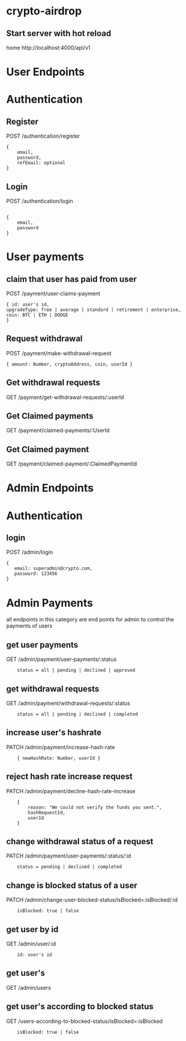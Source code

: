 # crypto-airdrop

## Start server with hot reload

home http://localhost:4000/api/v1

# User Endpoints

# Authentication

## Register

POST /authentication/register

```
{
    email,
    password,
    refEmail: optional
}
```

## Login

POST /authentication/login

```

{
    email,
    password
}
```

# User payments

## claim that user has paid from user

POST /payment/user-claims-payment

```
{ id: user's id,
upgradeType: free | average | standard | retirement | enterprise,
coin: BTC | ETH | DODGE 
}
```
## Request withdrawal

POST /payment/make-withdrawal-request

```
{ amount: Number, cryptoAddress, coin, userId }
```

## Get withdrawal requests

GET /payment/get-withdrawal-requests/:userId
## Get Claimed payments

GET /payment/claimed-payments/:UserId
## Get Claimed payment

GET /payment/claimed-payment/:ClaimedPaymentId


# Admin Endpoints

# Authentication

## login

POST /admin/login

```
{
   email: superadmin@crypto.com,
   password: 123456
}
```

# Admin Payments
all endpoints in this category are end points for admin to control the payments of users

## get user payments

GET /admin/payment/user-payments/:status

```
    status = all | pending | declined | approved

```

## get withdrawal requests

GET /admin/payment/withdrawal-requests/:status

```
    status = all | pending | declined | completed

```

## increase user's hashrate

PATCH /admin/payment/increase-hash-rate

```
    { newHashRate: Number, userId }

```

## reject hash rate increase request

PATCH /admin/payment/decline-hash-rate-increase

```
    {
        reason: "We could not verify the funds you sent.",
        hashRequestId,
        userId
    }
```

## change withdrawal status of a request

PATCH /admin/payment/user-payments/:status/:id

```
    status = pending | declined | completed

```
## change is blocked status of a user

PATCH /admin/change-user-blocked-status/isBlocked=:isBlocked/:id

```
    isBlocked: true | false

```
## get user by id

GET /admin/user/:id

```
    id: user's id

```
## get user's

GET /admin/users
## get user's according to blocked status

GET /users-according-to-blocked-status/isBlocked=:isBlocked
```
    isBlocked: true | false
```

